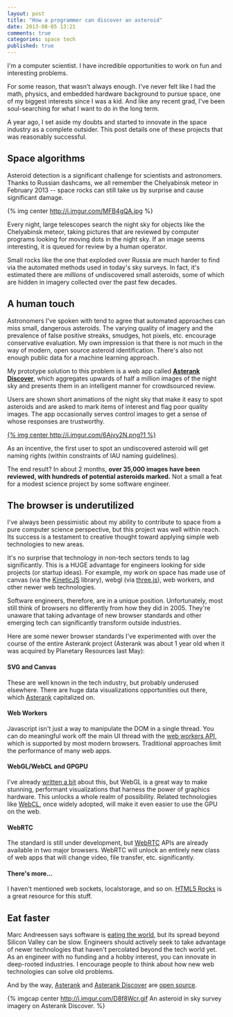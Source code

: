```yaml
---
layout: post
title: "How a programmer can discover an asteroid"
date: 2013-08-05 13:21
comments: true
categories: space tech
published: true
---
```


I'm a computer scientist.  I have incredible opportunities to work on fun and interesting problems.

For some reason, that wasn't always enough.  I've never felt like I had the math, physics, and embedded hardware background to pursue space, one of my biggest interests since I was a kid.  And like any recent grad, I've been soul-searching for what I want to do in the long term.

A year ago, I set aside my doubts and started to innovate in the space industry as a complete outsider.  This post details one of these projects that was reasonably successful.

## Space algorithms

Asteroid detection is a significant challenge for scientists and astronomers.  Thanks to Russian dashcams, we all remember the Chelyabinsk meteor in February 2013 -- space rocks can still take us by surprise and cause significant damage.

{% img center http://i.imgur.com/MFB4gQA.jpg  %}

Every night, large telescopes search the night sky for objects like the Chelyabinsk meteor, taking pictures that are reviewed by computer programs looking for moving dots in the night sky.  If an image seems interesting, it is queued for review by a human operator.

Small rocks like the one that exploded over Russia are much harder to find via the automated methods used in today's sky surveys.  In fact, it's estimated there are *millions* of undiscovered small asteroids, some of which are hidden in imagery collected over the past few decades.

<!-- more -->

## A human touch

Astronomers I've spoken with tend to agree that automated approaches can miss small, dangerous asteroids.  The varying quality of imagery and the prevalence of false positive streaks, smudges, hot pixels, etc. encourage conservative evaluation.  My own impression is that there is not much in the way of modern, open source asteroid identification.  There's also not enough public data for a machine learning approach.

My prototype solution to this problem is a web app called **[Asterank Discover](http://asterank.com/discover)**, which aggregates upwards of half a million images of the night sky and presents them in an intelligent manner for crowdsourced review.

Users are shown short animations of the night sky that make it easy to spot asteroids and are asked to mark items of interest and flag poor quality images.  The app occasionally serves control images to get a sense of whose responses are trustworthy.

[{% img center http://i.imgur.com/6Ajvy2N.png?1 %}](http://asterank.com/discover)

As an incentive, the first user to spot an undiscovered asteroid will get naming rights (within constraints of IAU naming guidelines).

The end result?  In about 2 months, **over 35,000 images have been reviewed, with hundreds of potential asteroids marked.**  Not a small a feat for a modest science project by some software engineer.

## The browser is underutilized

I've always been pessimistic about my ability to contribute to space from a pure computer science perspective, but this project was well within reach.  Its success is a testament to creative thought toward applying simple web technologies to new areas.

It's no surprise that technology in non-tech sectors tends to lag significantly.  This is a HUGE advantage for engineers looking for side projects (or startup ideas).  For example, my work on space has made use of canvas (via the [KineticJS](http://kineticjs.com/) library), webgl (via [three.js](https://github.com/mrdoob/three.js/)), web workers, and other newer web technologies.

Software engineers, therefore, are in a unique position.  Unfortunately, most still think of browsers no differently from how they did in 2005.  They're unaware that taking advantage of new browser standards and other emerging tech can significantly transform outside industries.

Here are some newer browser standards I've experimented with over the course of the entire Asterank project (Asterank was about 1 year old when it was acquired by Planetary Resources last May):

#### SVG and Canvas

These are well known in the tech industry, but probably underused elsewhere.  There are huge data visualizations opportunities out there, which [Asterank](http://asterank.com) capitalized on.

#### Web Workers

Javascript isn't just a way to manipulate the DOM in a single thread.  You can do meaningful work off the main UI thread with the [web workers API](http://ejohn.org/blog/web-workers/), which is supported by most modern browsers.  Traditional approaches limit the performance of many web apps.

#### WebGL/WebCL and GPGPU

I've already [written a bit](http://www.ianww.com/blog/2012/08/05/how-i-built-a-webgl-canvas-visualization-with-no-graphics-knowledge/) about this, but WebGL is a great way to make stunning, performant visualizations that harness the power of graphics hardware.  This unlocks a whole realm of possibility.  Related technologies like [WebCL](http://www.khronos.org/webcl/), once widely adopted, will make it even easier to use the GPU on the web.

#### WebRTC

The standard is still under development, but [WebRTC](http://www.webrtc.org/) APIs are already available in two major browsers.  WebRTC will unlock an entirely new class of web apps that will change video, file transfer, etc. significantly.

#### There's more...

I haven't mentioned web sockets, localstorage, and so on.  [HTML5 Rocks](http://www.html5rocks.com/en/) is a great resource for this stuff.

## Eat faster

Marc Andreessen says software is [eating the world](https://www.google.com/url?sa=t&rct=j&q=&esrc=s&source=web&cd=1&ved=0CC8QFjAA&url=http%3A%2F%2Fonline.wsj.com%2Farticle%2FSB10001424053111903480904576512250915629460.html&ei=3zgRUryoM6bUyQHRmYFI&usg=AFQjCNHasgstoxGbs9zhibBMs3PaJfsT3A&sig2=60mgrNjSsDmXFU9FoI-T0Q&bvm=bv.50768961,d.aWc), but its spread beyond Silicon Valley can be slow.  Engineers should actively seek to take advantage of newer technologies that haven't percolated beyond the tech world yet.  As an engineer with no funding and a hobby interest, you can innovate in deep-rooted industries.  I encourage people to think about how new web technologies can solve old problems.

And by the way, [Asterank](http://asterank.com) and [Asterank Discover](http://asterank.com/discover) are [open source](https://github.com/typpo/asterank).

{% imgcap center http://i.imgur.com/D8f8Wcr.gif An asteroid in sky survey imagery on Asterank Discover. %}

